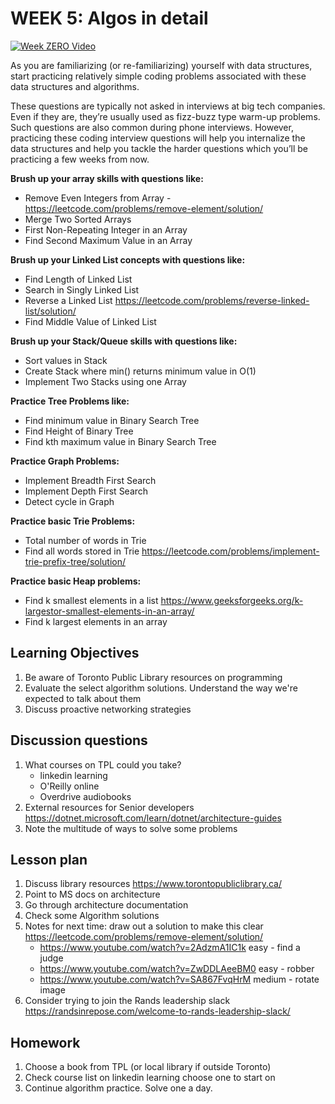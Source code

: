 # WEEK 5: Algos in detail

[![Week ZERO Video](https://img.youtube.com/vi/h6BLX96QkhM/0.jpg)](https://www.youtube.com/watch?v=h6BLX96QkhM)

As you are familiarizing (or re-familiarizing) yourself with data structures, start practicing relatively simple coding problems associated with these data structures and algorithms.

These questions are typically not asked in interviews at big tech companies. Even if they are, they’re usually used as fizz-buzz type warm-up problems. Such questions are also common during phone interviews. However, practicing these coding interview questions will help you internalize the data structures and help you tackle the harder questions which you’ll be practicing a few weeks from now.

**Brush up your array skills with questions like:**

- Remove Even Integers from Array - <https://leetcode.com/problems/remove-element/solution/>
- Merge Two Sorted Arrays
- First Non-Repeating Integer in an Array
- Find Second Maximum Value in an Array

**Brush up your Linked List concepts with questions like:**

- Find Length of Linked List
- Search in Singly Linked List
- Reverse a Linked List <https://leetcode.com/problems/reverse-linked-list/solution/>
- Find Middle Value of Linked List

**Brush up your Stack/Queue skills with questions like:**

- Sort values in Stack
- Create Stack where min() returns minimum value in O(1)
- Implement Two Stacks using one Array

**Practice Tree Problems like:**

- Find minimum value in Binary Search Tree
- Find Height of Binary Tree
- Find kth maximum value in Binary Search Tree

**Practice Graph Problems:**

- Implement Breadth First Search
- Implement Depth First Search
- Detect cycle in Graph

**Practice basic Trie Problems:**

- Total number of words in Trie
- Find all words stored in Trie <https://leetcode.com/problems/implement-trie-prefix-tree/solution/>

**Practice basic Heap problems:**

- Find k smallest elements in a list <https://www.geeksforgeeks.org/k-largestor-smallest-elements-in-an-array/>
- Find k largest elements in an array

## Learning Objectives

1. Be aware of Toronto Public Library resources on programming
1. Evaluate the select algorithm solutions. Understand the way we're expected to talk about them
1. Discuss proactive networking strategies

## Discussion questions

1. What courses on TPL could you take?
   - linkedin learning
   - O'Reilly online
   - Overdrive audiobooks
1. External resources for Senior developers <https://dotnet.microsoft.com/learn/dotnet/architecture-guides>
1. Note the multitude of ways to solve some problems

## Lesson plan

1. Discuss library resources <https://www.torontopubliclibrary.ca/>
1. Point to MS docs on architecture
1. Go through architecture documentation
1. Check some Algorithm solutions
1. Notes for next time: draw out a solution to make this clear <https://leetcode.com/problems/remove-element/solution/>
   - <https://www.youtube.com/watch?v=2AdzmA1IC1k> easy - find a judge
   - <https://www.youtube.com/watch?v=ZwDDLAeeBM0> easy - robber
   - <https://www.youtube.com/watch?v=SA867FvqHrM> medium - rotate image
1. Consider trying to join the Rands leadership slack <https://randsinrepose.com/welcome-to-rands-leadership-slack/>

## Homework

1. Choose a book from TPL (or local library if outside Toronto)
1. Check course list on linkedin learning choose one to start on
1. Continue algorithm practice. Solve one a day.
